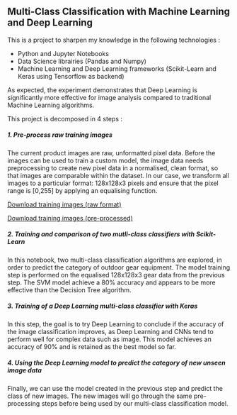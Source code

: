 ## Multi-Class Classification with Machine Learning and Deep Learning
This is a project to sharpen my knowledge in the following technologies :
- Python and Jupyter Notebooks
- Data Science librairies (Pandas and Numpy)
- Machine Learning and Deep Learning frameworks (Scikit-Learn and Keras using Tensorflow as backend)

As expected, the experiment demonstrates that Deep Learning is significantly more effective for image analysis compared to traditional Machine Learning algorithms.


This project is decomposed in 4 steps :

##### 1. Pre-process raw training images
The current product images are raw, unformatted pixel data. Before the images can be used to train a custom model, the image data needs preprocessing to create new pixel data in a normalised, clean format, so that images are comparable within the dataset.
In our case, we transform all images to a particular format: 128x128x3 pixels and ensure that the pixel range is [0,255] by applying an equalising function.

[Download training images (raw format)](https://gbourniquestorage.blob.core.windows.net/shared/gear_images.zip)

[Download training images (pre-processed)](https://gbourniquestorage.blob.core.windows.net/shared/gear_images_preprocessed.zip)
    
##### 2. Training and comparison of two mutli-class classifiers with Scikit-Learn
In this notebook, two multi-class classification algorithms are explored, in order to predict the category of outdoor gear equipment. The model training step is performed on the equalised 128x128x3 gear data from the previous step. The SVM model achieve a 80% accuracy and appears to be more effective than the Decision Tree algorithm.

##### 3. Training of a Deep Learning multi-class classifier with Keras
In this step, the goal is to try Deep Learning to conclude if the accuracy of the image classification improves, as Deep Learning and CNNs tend to perform well for complex data such as image. This model achieves an accuracy of 90% and is retained as the best model so far.

##### 4. Using the Deep Learning model to predict the category of new unseen image data
Finally, we can use the model created in the previous step and predict the class of new images. The new images will go through the same pre-processing steps before being used by our multi-class classification model.
